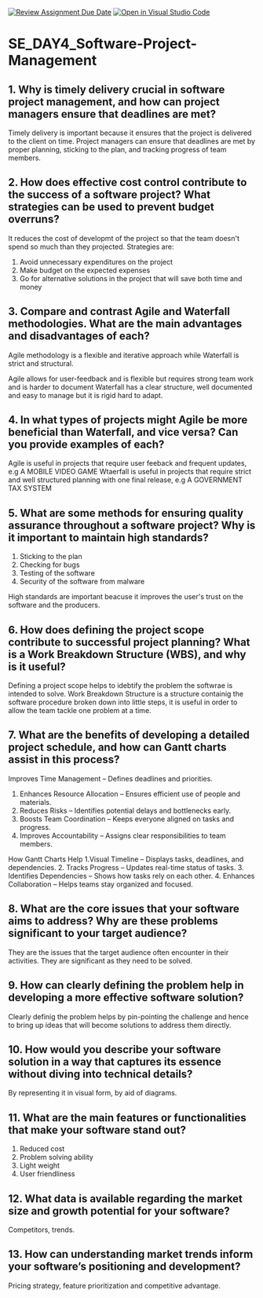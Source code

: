 [![Review Assignment Due Date](https://classroom.github.com/assets/deadline-readme-button-22041afd0340ce965d47ae6ef1cefeee28c7c493a6346c4f15d667ab976d596c.svg)](https://classroom.github.com/a/9pw6JKcu)
[![Open in Visual Studio Code](https://classroom.github.com/assets/open-in-vscode-2e0aaae1b6195c2367325f4f02e2d04e9abb55f0b24a779b69b11b9e10269abc.svg)](https://classroom.github.com/online_ide?assignment_repo_id=18772933&assignment_repo_type=AssignmentRepo)
# SE_DAY4_Software-Project-Management
## 1. Why is timely delivery crucial in software project management, and how can project managers ensure that deadlines are met?
Timely delivery is important because it ensures that the project is delivered to the client on time. Project managers can ensure that deadlines are met by proper planning, sticking to the plan, and tracking progress of team members.
## 2. How does effective cost control contribute to the success of a software project? What strategies can be used to prevent budget overruns?
It reduces the cost of developmt of the project so that the team doesn't spend so much than they projected. 
Strategies are:
1. Avoid unnecessary expenditures on the project
2. Make budget on the expected expenses
3. Go for alternative solutions in the project that will save both time and money
## 3. Compare and contrast Agile and Waterfall methodologies. What are the main advantages and disadvantages of each?
Agile methodology is a flexible and iterative approach while Waterfall is strict and structural.

Agile allows for user-feedback and is flexible but requires strong team work and is harder to document
Waterfall has a clear structure, well documented and easy to manage but it is rigid hard to adapt. 
## 4. In what types of projects might Agile be more beneficial than Waterfall, and vice versa? Can you provide examples of each?
Agile is useful in projects that require user feeback and frequent updates, e.g A MOBILE VIDEO GAME
Wtaerfall is useful in projects that require strict and well structured planning with one final release, e.g A GOVERNMENT TAX SYSTEM

## 5. What are some methods for ensuring quality assurance throughout a software project? Why is it important to maintain high standards?
1. Sticking to the plan
2. Checking for bugs
3. Testing of the software
4. Security of the software from malware

High standards are important beacuse it improves the user's trust on the software and the producers.
## 6. How does defining the project scope contribute to successful project planning? What is a Work Breakdown Structure (WBS), and why is it useful?
Defining a project scope helps to idebtify the problem the softwrae is intended to solve. Work Breakdown Structure is a structure containig the software procedure broken down into little steps, it is useful in order to allow the team tackle one problem at a time.
## 7. What are the benefits of developing a detailed project schedule, and how can Gantt charts assist in this process?
Improves Time Management – Defines deadlines and priorities.
1. Enhances Resource Allocation – Ensures efficient use of people and materials.
2. Reduces Risks – Identifies potential delays and bottlenecks early.
3. Boosts Team Coordination – Keeps everyone aligned on tasks and progress.
4. Improves Accountability – Assigns clear responsibilities to team members.

How Gantt Charts Help
1.Visual Timeline – Displays tasks, deadlines, and dependencies.
2. Tracks Progress – Updates real-time status of tasks.
3. Identifies Dependencies – Shows how tasks rely on each other.
4. Enhances Collaboration – Helps teams stay organized and focused.

## 8. What are the core issues that your software aims to address? Why are these problems significant to your target audience?
They are the issues that the target audience often encounter in their activities. They are significant as they need to be solved.
## 9. How can clearly defining the problem help in developing a more effective software solution?
Clearly definig the problem helps by pin-pointing the challenge and hence to bring up ideas that will become solutions to address them directly.
## 10. How would you describe your software solution in a way that captures its essence without diving into technical details?
By representing it in visual form, by aid of diagrams.
## 11. What are the main features or functionalities that make your software stand out?
1. Reduced cost
2. Problem solving ability
3. Light weight
4. User friendliness
## 12. What data is available regarding the market size and growth potential for your software?
Competitors, trends.
## 13. How can understanding market trends inform your software’s positioning and development?
Pricing strategy, feature prioritization and competitive advantage.
